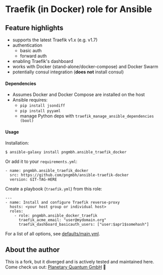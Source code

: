 Traefik (in Docker) role for Ansible
====

## Feature highlights

 - supports the latest Traefik v1.x (e.g. v1.7)
 - authentication
    - basic auth
    - forward auth
 - enabling Traefik's dashboard
 - works with Docker (stand-alone/docker-compose) and Docker Swarm
 - potentially consul integration (**does not** install consul)

#### Dependencies

- Assumes Docker and Docker Compose are installed on the host
- Ansible requires:
  - `pip install jsondiff`
  - `pip install pyyaml`
  - manage Python deps with `traefik_manage_ansible_dependencies (bool)`

#### Usage

Installation:

```
$ ansible-galaxy install pngmbh.ansible_traefik_docker
```

Or add it to your `requirements.yml`:

```
- name: pngmbh.ansible_traefik_docker
  src: https://github.com/pngmbh/ansible-traefik-docker
  version: GIT-TAG-HERE
```

Create a playbook (`traefik.yml`) from this role:

```
---
- name: Install and configure Traefik reverse-proxy
  hosts: <your host group or individual host>
  roles:
    - role: pngmbh.ansible_docker_traefik
      traefik_acme_email: "user@mydomain.org"
      traefik_dashboard_basicauth_users: ["user:$apr1$somehash"]
```

For a list of all options, see [defaults/main.yml](defaults/main.yml).

## About the author

This is a fork, but it diverged and is actively tested and maintained here. Come check us out: [Planetary Quantum GmbH](https://www.planetary-quantum.com) :rocket:

